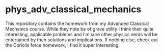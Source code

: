# phys_adv_classical_mechanics

This repository contains the homework from my Advanced Classical Mechanics course. While they note be of grave utility I think their quite interesting, applicable problems and I'm sure other physics nerds will be entertained by their solutions and implications. If nothing else, check out the Coriolis force homework, I find it super interesting. 
